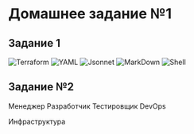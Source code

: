 # Домашнее задание №1

## Задание 1

![Terraform](https://i.ibb.co/3rgCSJk/Screen-Shot-2021-12-01-at-21-34-32.png)
![YAML](https://i.ibb.co/Dw4ZBgC/Screen-Shot-2021-12-01-at-21-34-56.png)
![Jsonnet](https://i.ibb.co/LnN6sV9/Screen-Shot-2021-12-01-at-21-35-18.png)
![MarkDown](https://i.ibb.co/MBdrm3p/Screen-Shot-2021-12-01-at-21-35-48.png)
![Shell](https://i.ibb.co/wKRwHV1/Screen-Shot-2021-12-01-at-21-36-31.png)


## Задание №2

Менеджер
Разработчик
Тестировщик
DevOps

Инфраструктура
